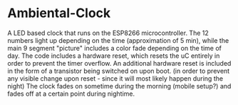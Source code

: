 # Ambiental-Clock
A LED based clock that runs on the ESP8266 microcontroller. 
The 12 numbers light up depending on the time (approximation of 5 min), while the main 9 segment "picture" includes a color fade depending on the time of day.
The code includes a hardware reset, which resets the uC entirely in order to prevent the timer overflow. An additional hardware reset is included in the form of a transistor being switched on upon boot.
(in order to prevent any visible change upon reset - since it will most likely happen during the night)
The clock fades on sometime during the morning (mobile setup?) and fades off at a certain point during nightime. 
